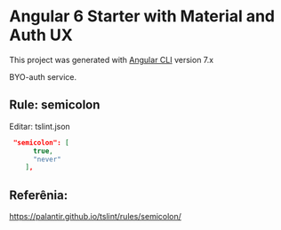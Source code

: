 # Angular 6 Starter with Material and Auth UX

This project was generated with [Angular CLI](https://github.com/angular/angular-cli) version 7.x

BYO-auth service.

## Rule: semicolon

Editar: tslint.json

```json
 "semicolon": [
      true,
      "never"
    ],
```

## Referênia:

https://palantir.github.io/tslint/rules/semicolon/

